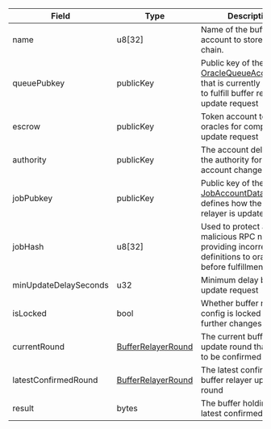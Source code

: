 

| Field | Type | Description |
|--|--|--|
| name |  u8[32] | Name of the buffer account to store on-chain. |
| queuePubkey |  publicKey | Public key of the [OracleQueueAccountData](/solana/idl/accounts/OracleQueueAccountData) that is currently assigned to fulfill buffer relayer update request |
| escrow |  publicKey | Token account to reward oracles for completing update request |
| authority |  publicKey | The account delegated as the authority for making account changes. |
| jobPubkey |  publicKey | Public key of the [JobAccountData](/solana/idl/accounts/JobAccountData) that defines how the buffer relayer is updated |
| jobHash |  u8[32] | Used to protect against malicious RPC nodes providing incorrect task definitions to oracles before fulfillment |
| minUpdateDelaySeconds |  u32 | Minimum delay between update request |
| isLocked |  bool | Whether buffer relayer config is locked for further changes |
| currentRound |  [BufferRelayerRound](/solana/idl/types/BufferRelayerRound) | The current buffer relayer update round that is yet to be confirmed |
| latestConfirmedRound |  [BufferRelayerRound](/solana/idl/types/BufferRelayerRound) | The latest confirmed buffer relayer update round |
| result |  bytes | The buffer holding the latest confirmed result |
